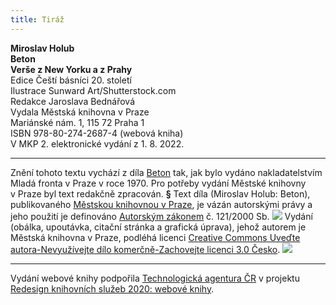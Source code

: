 ```yaml
---
title: Tiráž
---
```


**Miroslav Holub    
Beton**  
**Verše z New Yorku a z Prahy**  
Edice Čeští básníci 20. století  
Ilustrace Sunward Art/Shutterstock.com  
Redakce Jaroslava Bednářová  
Vydala Městská knihovna v Praze  
Mariánské nám. 1, 115 72 Praha 1  
ISBN 978-80-274-2687-4 (webová kniha)  
V MKP 2. elektronické vydání z 1. 8. 2022.

***

Znění tohoto textu vychází z díla [Beton](https://search.mlp.cz/cz/titul/beton/98250/#book-content) tak, jak bylo vydáno nakladatelstvím Mladá fronta v Praze v roce 1970. Pro potřeby vydání Městské knihovny v Praze byl text redakčně zpracován.
**§**
Text díla (Miroslav Holub: Beton), publikovaného [Městskou knihovnou v Praze](https://www.mlp.cz/cz/), je vázán autorskými právy a jeho použití je definováno [Autorským zákonem](https://www.mkcr.cz/predpisy-zakonu-709.html) č. 121/2000 Sb.
![](../Images/image001.jpg)
Vydání (obálka, upoutávka, citační stránka a grafická úprava), jehož autorem je Městská knihovna v Praze, podléhá licenci [Creative Commons Uveďte autora-Nevyužívejte dílo komerčně-Zachovejte licenci 3.0 Česko](https://creativecommons.org/licenses/by-nc-sa/3.0/cz/).
![](../Images/image002.jpg)

***

Vydání webové knihy podpořila [Technologická agentura ČR](https://www.tacr.cz/) v projektu [Redesign knihovních služeb 2020: webové knihy](https://starfos.tacr.cz/cs/project/TL04000391).